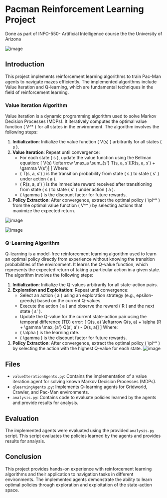 # Pacman Reinforcement Learning Project
Done as part of INFO-550- Artificial Intelligence course the the University of Arizona

![image](https://github.com/shakir-flash/Pacman-AI-Reinforcement-Learning/assets/59859522/4d259eef-3371-4a1c-bd8e-3feba43a75d5)

## Introduction

This project implements reinforcement learning algorithms to train Pac-Man agents to navigate mazes efficiently. The implemented algorithms include Value Iteration and Q-learning, which are fundamental techniques in the field of reinforcement learning.

### Value Iteration Algorithm

Value iteration is a dynamic programming algorithm used to solve Markov Decision Processes (MDPs). It iteratively computes the optimal value function \( V^* \) for all states in the environment. The algorithm involves the following steps:

1. **Initialization**: Initialize the value function \( V(s) \) arbitrarily for all states \( s \).
2. **Value Iteration**: Repeat until convergence:
   - For each state \( s \), update the value function using the Bellman equation:
     \[ V(s) \leftarrow \max_a \sum_{s'} T(s, a, s')[R(s, a, s') + \gamma V(s')] \]
   Where:
   - \( T(s, a, s') \) is the transition probability from state \( s \) to state \( s' \) under action \( a \).
   - \( R(s, a, s') \) is the immediate reward received after transitioning from state \( s \) to state \( s' \) under action \( a \).
   - \( \gamma \) is the discount factor for future rewards.
3. **Policy Extraction**: After convergence, extract the optimal policy \( \pi^* \) from the optimal value function \( V^* \) by selecting actions that maximize the expected return.

![image](https://github.com/shakir-flash/Pacman-AI-Reinforcement-Learning/assets/59859522/b893ab56-9415-4206-8677-f5833f4ae594) 

![image](https://github.com/shakir-flash/Pacman-AI-Reinforcement-Learning/assets/59859522/f50c4795-29a5-4f0b-846a-d573653b7866)



### Q-Learning Algorithm

Q-learning is a model-free reinforcement learning algorithm used to learn an optimal policy directly from experience without knowing the transition probabilities of the environment. It learns the Q-value function, which represents the expected return of taking a particular action in a given state. The algorithm involves the following steps:

1. **Initialization**: Initialize the Q-values arbitrarily for all state-action pairs.
2. **Exploration and Exploitation**: Repeat until convergence:
   - Select an action \( a \) using an exploration strategy (e.g., epsilon-greedy) based on the current Q-values.
   - Execute the action \( a \) and observe the reward \( R \) and the next state \( s' \).
   - Update the Q-value for the current state-action pair using the temporal difference (TD) error:
     \[ Q(s, a) \leftarrow Q(s, a) + \alpha [R + \gamma \max_{a'} Q(s', a') - Q(s, a)] \]
   Where:
   - \( \alpha \) is the learning rate.
   - \( \gamma \) is the discount factor for future rewards.
3. **Policy Extraction**: After convergence, extract the optimal policy \( \pi^* \) by selecting the action with the highest Q-value for each state.
![image](https://github.com/shakir-flash/Pacman-AI-Reinforcement-Learning/assets/59859522/c5053329-e48d-4617-8c1c-35897995050d)

## Files

- `valueIterationAgents.py`: Contains the implementation of a value iteration agent for solving known Markov Decision Processes (MDPs).
- `qlearningAgents.py`: Implements Q-learning agents for Gridworld, Crawler, and Pac-Man environments.
- `analysis.py`: Contains code to evaluate policies learned by the agents and provide results for analysis.

## Evaluation

The implemented agents were evaluated using the provided `analysis.py` script. This script evaluates the policies learned by the agents and provides results for analysis.

## Conclusion

This project provides hands-on experience with reinforcement learning algorithms and their application to navigation tasks in different environments. The implemented agents demonstrate the ability to learn optimal policies through exploration and exploitation of the state-action space.
